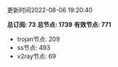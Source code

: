 更新时间2022-08-06 19:20:40

**总订阅: 73**
**总节点: 1739**
**有效节点: 771**
- trojan节点: 209
- ss节点: 493
- v2ray节点: 69
